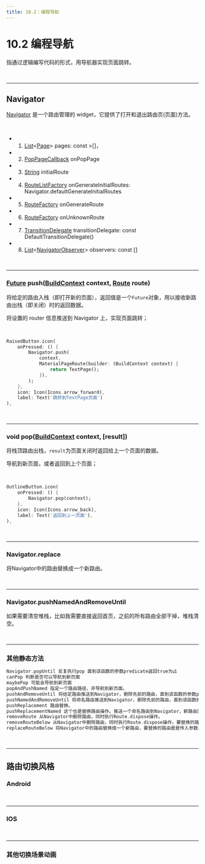 ```yaml
---
title: 10.2：编程导航
---
```


# 10.2 编程导航

指通过逻辑编写代码的形式，用导航器实现页面跳转。

<br>

---

## Navigator

[Navigator](https://api.flutter.dev/flutter/widgets/Navigator-class.html) 是一个路由管理的 widget，它提供了打开和退出路由页(页面)方法。

<br>

*   1.  [List](https://api.flutter.dev/flutter/dart-core/List-class.html)\<[Page](https://api.flutter.dev/flutter/widgets/Page-class.html)\> pages: const >[]，

*   2.   [PopPageCallback](https://api.flutter.dev/flutter/widgets/PopPageCallback.html) onPopPage

*   3.   [String](https://api.flutter.dev/flutter/dart-core/String-class.html) initialRoute

*   4.   [RouteListFactory](https://api.flutter.dev/flutter/widgets/RouteListFactory.html) onGenerateInitialRoutes: Navigator.defaultGenerateInitialRoutes

*   5.   [RouteFactory](https://api.flutter.dev/flutter/widgets/RouteFactory.html) onGenerateRoute

*   6.   [RouteFactory](https://api.flutter.dev/flutter/widgets/RouteFactory.html) onUnknownRoute

*   7.   [TransitionDelegate](https://api.flutter.dev/flutter/widgets/TransitionDelegate-class.html) transitionDelegate: const DefaultTransitionDelegate()

*   8.   [List](https://api.flutter.dev/flutter/dart-core/List-class.html)\<[NavigatorObserver](https://api.flutter.dev/flutter/widgets/NavigatorObserver-class.html)\> observers: const []

<br>

---

### [Future](https://api.flutter.dev/flutter/dart-async/Future-class.html) push([BuildContext](https://api.flutter.dev/flutter/widgets/BuildContext-class.html) context, [Route](https://api.flutter.dev/flutter/widgets/Route-class.html) route)

将给定的路由入栈（即打开新的页面），返回值是一个`Future`对象，用以接收新路由出栈（即关闭）时的返回数据。

将设置的 router 信息推送到 Navigator 上，实现页面跳转；

<br>

```dart
RaisedButton.icon(
    onPressed: () {
        Navigator.push(
            context,
            MaterialPageRoute(builder: (BuildContext context) {
                return TextPage();
            }),
        );
    },
    icon: Icon(Icons.arrow_forward),
    label: Text('跳转到TextPage页面')
),
```

<br>

---

### void pop([BuildContext](https://api.flutter.dev/flutter/widgets/BuildContext-class.html) context, [result])

将栈顶路由出栈，`result`为页面关闭时返回给上一个页面的数据。

导航到新页面，或者返回到上个页面；

<br>

```dart
OutlineButton.icon(
    onPressed: () {
        Navigator.pop(context);
    },
    icon: Icon(Icons.arrow_back),
    label: Text('返回到上一页面'),
),
```

<br>

---

### Navigator.replace

将Navigator中的路由替换成一个新路由。

<br>

---

### Navigator.pushNamedAndRemoveUntil

如果需要清空堆栈，比如我需要直接返回首页，之前的所有路由全部干掉，堆栈清空。

<br>

---

### 其他静态方法

```dart
Navigator.popUntil 反复执行pop 直到该函数的参数predicate返回true为止
canPop 判断是否可以导航到新页面
maybePop 可能会导航到新页面
popAndPushNamed 指定一个路由路径，并导航到新页面。
pushAndRemoveUntil 将给定路由推送到Navigator，删除先前的路由，直到该函数的参数predicate返回true为止。
pushNamedAndRemoveUntil 将命名路由推送到Navigator，删除先前的路由，直到该函数的参数predicate返回true为止。
pushReplacement 路由替换。
pushReplacementNamed 这个也是替换路由操作。推送一个命名路由到Navigator，新路由完成动画之后处理上一个路由。
removeRoute 从Navigator中删除路由，同时执行Route.dispose操作。
removeRouteBelow 从Navigator中删除路由，同时执行Route.dispose操作，要替换的路由是传入参数anchorRouter里面的路由。
replaceRouteBelow 将Navigator中的路由替换成一个新路由，要替换的路由是是传入参数anchorRouter里面的路由。
```

<br>

---

## 路由切换风格

### Android

<br>

---

### IOS

<br>

---

### 其他切换场景动画

